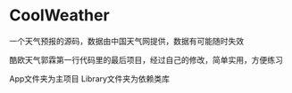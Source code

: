 # CoolWeather
一个天气预报的源码，数据由中国天气网提供，数据有可能随时失效

酷欧天气郭霖第一行代码里的最后项目，经过自己的修改，简单实用，方便练习

App文件夹为主项目
Library文件夹为依赖类库
